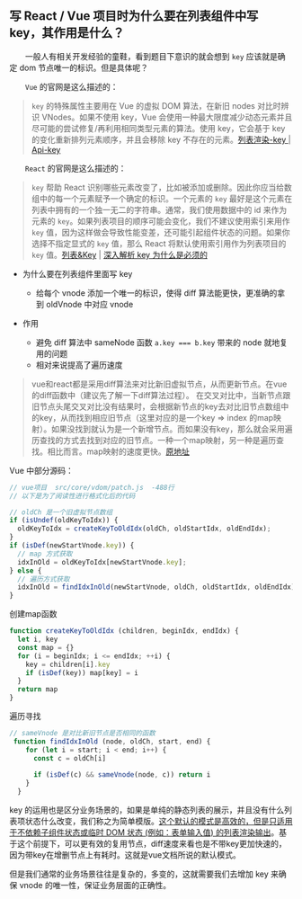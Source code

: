 ## 写 React / Vue 项目时为什么要在列表组件中写 key，其作用是什么？

&emsp;&emsp;一般人有相关开发经验的童鞋，看到题目下意识的就会想到 `key` 应该就是确定 dom 节点唯一的标识。但是具体呢？

&emsp;&emsp;`Vue` 的官网是这么描述的：

> `key` 的特殊属性主要用在 Vue 的虚拟 DOM 算法，在新旧 nodes 对比时辨识 VNodes。如果不使用 key，Vue 会使用一种最大限度减少动态元素并且尽可能的尝试修复/再利用相同类型元素的算法。使用 key，它会基于 key 的变化重新排列元素顺序，并且会移除 key 不存在的元素。[列表渲染-key ](https://cn.vuejs.org/v2/guide/list.html#%E7%BB%B4%E6%8A%A4%E7%8A%B6%E6%80%81) | [Api-key](https://cn.vuejs.org/v2/api/#key)

&emsp;&emsp;`React` 的官网是这么描述的：

> `key` 帮助 React 识别哪些元素改变了，比如被添加或删除。因此你应当给数组中的每一个元素赋予一个确定的标识。一个元素的 `key` 最好是这个元素在列表中拥有的一个独一无二的字符串。通常，我们使用数据中的 id 来作为元素的 `key`。如果列表项目的顺序可能会变化，我们不建议使用索引来用作 `key` 值，因为这样做会导致性能变差，还可能引起组件状态的问题。如果你选择不指定显式的 `key` 值，那么 React 将默认使用索引用作为列表项目的 `key` 值。[列表&Key](https://zh-hans.reactjs.org/docs/lists-and-keys.html#keys) | [深入解析 key 为什么是必须的](https://zh-hans.reactjs.org/docs/reconciliation.html#recursing-on-children)

- 为什么要在列表组件里面写 key

  - 给每个 vnode 添加一个唯一的标识，使得 diff 算法能更快，更准确的拿到 oldVnode 中对应 vnode

- 作用

  - 避免 diff 算法中 sameNode 函数 `a.key === b.key` 带来的 node 就地复用的问题
  - 相对来说提高了遍历速度

> vue和react都是采用diff算法来对比新旧虚拟节点，从而更新节点。在vue的diff函数中（建议先了解一下diff算法过程）。
在交叉对比中，当新节点跟旧节点头尾交叉对比没有结果时，会根据新节点的key去对比旧节点数组中的key，从而找到相应旧节点（这里对应的是一个key => index 的map映射）。如果没找到就认为是一个新增节点。而如果没有key，那么就会采用遍历查找的方式去找到对应的旧节点。一种一个map映射，另一种是遍历查找。相比而言。map映射的速度更快。[原地址](https://github.com/Advanced-Frontend/Daily-Interview-Question/issues/1)

Vue 中部分源码：

```js
// vue项目  src/core/vdom/patch.js  -488行
// 以下是为了阅读性进行格式化后的代码

// oldCh 是一个旧虚拟节点数组
if (isUndef(oldKeyToIdx)) {
  oldKeyToIdx = createKeyToOldIdx(oldCh, oldStartIdx, oldEndIdx);
}
if (isDef(newStartVnode.key)) {
  // map 方式获取
  idxInOld = oldKeyToIdx[newStartVnode.key];
} else {
  // 遍历方式获取
  idxInOld = findIdxInOld(newStartVnode, oldCh, oldStartIdx, oldEndIdx);
}
```
创建map函数
``` js
function createKeyToOldIdx (children, beginIdx, endIdx) {
  let i, key
  const map = {}
  for (i = beginIdx; i <= endIdx; ++i) {
    key = children[i].key
    if (isDef(key)) map[key] = i
  }
  return map
}
```
遍历寻找
``` js
// sameVnode 是对比新旧节点是否相同的函数
 function findIdxInOld (node, oldCh, start, end) {
    for (let i = start; i < end; i++) {
      const c = oldCh[i]
      
      if (isDef(c) && sameVnode(node, c)) return i
    }
  }
```

key 的运用也是区分业务场景的，如果是单纯的静态列表的展示，并且没有什么列表项状态什么改变，我们称之为简单模版。[这个默认的模式是高效的，但是只适用于不依赖子组件状态或临时 DOM 状态 (例如：表单输入值) 的列表渲染输出](https://cn.vuejs.org/v2/guide/list.html#%E7%BB%B4%E6%8A%A4%E7%8A%B6%E6%80%81)。基于这个前提下，可以更有效的复用节点，diff速度来看也是不带key更加快速的，因为带key在增删节点上有耗时。这就是vue文档所说的默认模式。

但是我们通常的业务场景往往是复杂的，多变的，这就需要我们去增加 key 来确保 vnode 的唯一性，保证业务层面的正确性。